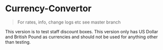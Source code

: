 # Currency-Convertor

> For rates, info, change logs etc see master branch

This version is to test staff discount boxes.
This version only has US Dollar and British Pound as currencies and should not be used for anything other than testing.
